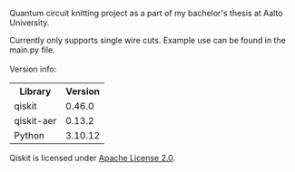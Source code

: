 Quantum circuit knitting project as a part of my bachelor's thesis at Aalto University.

Currently only supports single wire cuts. Example use can be found in the main.py file. </br> </br>
Version info:
<table>
  <tr>
    <th>Library</th>
    <th>Version</th>
  </tr>
  <tr>
    <td>qiskit</td>
    <td>0.46.0</td>
  </tr>
  <tr>
    <td>qiskit-aer</td>
    <td>0.13.2</td>
  </tr>
  <tr>
    <td>Python</td>
    <td>3.10.12</td>
  </tr>
</table>

Qiskit is licensed under <a href="https://github.com/Qiskit/qiskit-metapackage/blob/master/LICENSE.txt">Apache License 2.0</a>.
